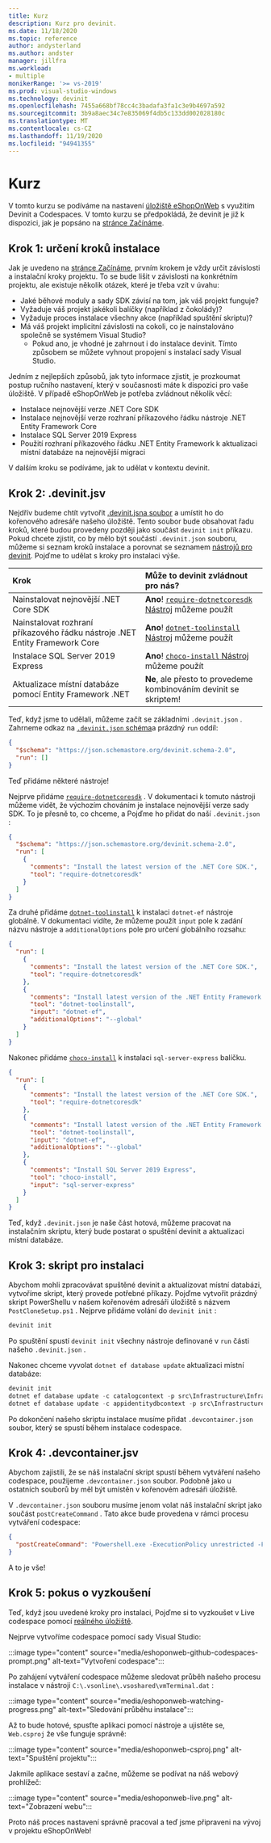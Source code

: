 ```yaml
---
title: Kurz
description: Kurz pro devinit.
ms.date: 11/18/2020
ms.topic: reference
author: andysterland
ms.author: andster
manager: jillfra
ms.workload:
- multiple
monikerRange: '>= vs-2019'
ms.prod: visual-studio-windows
ms.technology: devinit
ms.openlocfilehash: 7455a668bf78cc4c3badafa3fa1c3e9b4697a592
ms.sourcegitcommit: 3b9a8aec34c7e835069f4db5c133dd002028180c
ms.translationtype: MT
ms.contentlocale: cs-CZ
ms.lasthandoff: 11/19/2020
ms.locfileid: "94941355"
---
```

# <a name="tutorial"></a>Kurz

V tomto kurzu se podíváme na nastavení [úložiště eShopOnWeb](https://github.com/andysterland/eShopOnWeb) s využitím Devinit a Codespaces. V tomto kurzu se předpokládá, že devinit je již k dispozici, jak je popsáno na [stránce Začínáme](getting-started-with-devinit.md).

## <a name="step-1-determining-setup-steps"></a>Krok 1: určení kroků instalace

Jak je uvedeno na [stránce Začínáme](getting-started-with-devinit.md), prvním krokem je vždy určit závislosti a instalační kroky projektu. To se bude lišit v závislosti na konkrétním projektu, ale existuje několik otázek, které je třeba vzít v úvahu:

- Jaké běhové moduly a sady SDK závisí na tom, jak váš projekt funguje?
- Vyžaduje váš projekt jakékoli balíčky (například z čokolády)?
- Vyžaduje proces instalace všechny akce (například spuštění skriptu)?
- Má váš projekt implicitní závislosti na cokoli, co je nainstalováno společně se systémem Visual Studio?
  - Pokud ano, je vhodné je zahrnout i do instalace devinit. Tímto způsobem se můžete vyhnout propojení s instalací sady Visual Studio.

Jedním z nejlepších způsobů, jak tyto informace zjistit, je prozkoumat postup ručního nastavení, který v současnosti máte k dispozici pro vaše úložiště. V případě eShopOnWeb je potřeba zvládnout několik věcí:

- Instalace nejnovější verze .NET Core SDK
- Instalace nejnovější verze rozhraní příkazového řádku nástroje .NET Entity Framework Core
- Instalace SQL Server 2019 Express
- Použití rozhraní příkazového řádku .NET Entity Framework k aktualizaci místní databáze na nejnovější migraci

V dalším kroku se podíváme, jak to udělat v kontextu devinit.

## <a name="step-2-the-devinitjson"></a>Krok 2: .devinit.jsv

Nejdřív budeme chtít vytvořit [.devinit.jsna soubor](devinit-json.md) a umístit ho do kořenového adresáře našeho úložiště. Tento soubor bude obsahovat řadu kroků, které budou provedeny později jako součást `devinit init` příkazu. Pokud chcete zjistit, co by mělo být součástí `.devinit.json` souboru, můžeme si seznam kroků instalace a porovnat se seznamem [nástrojů pro devinit](devinit-tool-list.md). Pojďme to udělat s kroky pro instalaci výše.

| Krok                                                              | Může to devinit zvládnout pro nás?                                                                        |
| :---------------------------------------------------------------- | :----------------------------------------------------------------------------------------------------  |
| Nainstalovat nejnovější .NET Core SDK                                      | **Ano**! [ `require-dotnetcoresdk` Nástroj](tool-require-dotnetcoresdk.md) můžeme použít                  |
| Nainstalovat rozhraní příkazového řádku nástroje .NET Entity Framework Core                      | **Ano**! [ `dotnet-toolinstall` Nástroj](tool-dotnet-toolinstall.md) můžeme použít                        |
| Instalace SQL Server 2019 Express                                   | **Ano**! [ `choco-install` Nástroj](tool-choco-install.md) můžeme použít                                  |
| Aktualizace místní databáze pomocí Entity Framework .NET                 | **Ne**, ale přesto to provedeme kombinováním devinit se skriptem!                               |

Teď, když jsme to udělali, můžeme začít se základními `.devinit.json` . Zahrneme odkaz na [ `.devinit.json` schéma](https://json.schemastore.org/devinit.schema-2.0)a prázdný `run` oddíl:

```json
{
  "$schema": "https://json.schemastore.org/devinit.schema-2.0",
  "run": []
}
```

Teď přidáme některé nástroje!

Nejprve přidáme [`require-dotnetcoresdk`](tool-require-dotnetcoresdk.md) . V dokumentaci k tomuto nástroji můžeme vidět, že výchozím chováním je instalace nejnovější verze sady SDK. To je přesně to, co chceme, a Pojďme ho přidat do naší `.devinit.json` :

```json
{
  "$schema": "https://json.schemastore.org/devinit.schema-2.0",
  "run": [
    {
      "comments": "Install the latest version of the .NET Core SDK.",
      "tool": "require-dotnetcoresdk"
    }
  ]
}
```

Za druhé přidáme [`dotnet-toolinstall`](tool-dotnet-toolinstall.md) k instalaci `dotnet-ef` nástroje globálně. V dokumentaci vidíte, že můžeme použít `input` pole k zadání názvu nástroje a `additionalOptions` pole pro určení globálního rozsahu:

```json
{
  "run": [
    {
      "comments": "Install the latest version of the .NET Core SDK.",
      "tool": "require-dotnetcoresdk"
    },
    {
      "comments": "Install latest version of the .NET Entity Framework Core Tools CLI.",
      "tool": "dotnet-toolinstall",
      "input": "dotnet-ef",
      "additionalOptions": "--global"
    }
  ]
}
```

Nakonec přidáme [`choco-install`](tool-choco-install.md) k instalaci `sql-server-express` balíčku.

```json
{
  "run": [
    {
      "comments": "Install the latest version of the .NET Core SDK.",
      "tool": "require-dotnetcoresdk"
    },
    {
      "comments": "Install latest version of the .NET Entity Framework Core Tools CLI.",
      "tool": "dotnet-toolinstall",
      "input": "dotnet-ef",
      "additionalOptions": "--global"
    },
    {
      "comments": "Install SQL Server 2019 Express",
      "tool": "choco-install",
      "input": "sql-server-express"
    }
  ]
}
```

Teď, když `.devinit.json` je naše část hotová, můžeme pracovat na instalačním skriptu, který bude postarat o spuštění devinit a aktualizaci místní databáze.

## <a name="step-3-the-setup-script"></a>Krok 3: skript pro instalaci

Abychom mohli zpracovávat spuštěné devinit a aktualizovat místní databázi, vytvoříme skript, který provede potřebné příkazy. Pojďme vytvořit prázdný skript PowerShellu v našem kořenovém adresáři úložiště s názvem `PostCloneSetup.ps1` . Nejprve přidáme volání do `devinit init` :

```powershell
devinit init
```

Po spuštění spustí `devinit init` všechny nástroje definované v `run` části našeho `.devinit.json` .

Nakonec chceme vyvolat `dotnet ef database update` aktualizaci místní databáze:

```powershell
devinit init
dotnet ef database update -c catalogcontext -p src\Infrastructure\Infrastructure.csproj -s src\Web\Web.csproj
dotnet ef database update -c appidentitydbcontext -p src\Infrastructure\Infrastructure.csproj -s src\Web\Web.csproj
```

Po dokončení našeho skriptu instalace musíme přidat `.devcontainer.json` soubor, který se spustí během instalace codespace.

## <a name="step-4-the-devcontainerjson"></a>Krok 4: .devcontainer.jsv

Abychom zajistili, že se náš instalační skript spustí během vytváření našeho codespace, použijeme `.devcontainer.json` soubor. Podobně jako u ostatních souborů by měl být umístěn v kořenovém adresáři úložiště.

V `.devcontainer.json` souboru musíme jenom volat náš instalační skript jako součást `postCreateCommand` . Tato akce bude provedena v rámci procesu vytváření codespace:

```json
{
  "postCreateCommand": "Powershell.exe -ExecutionPolicy unrestricted -File .\\PostCloneSetup.ps1"
}
```

A to je vše!

## <a name="step-5-trying-it-out"></a>Krok 5: pokus o vyzkoušení

Teď, když jsou uvedené kroky pro instalaci, Pojďme si to vyzkoušet v Live codespace pomocí [reálného úložiště](https://github.com/andysterland/eShopOnWeb).

Nejprve vytvoříme codespace pomocí sady Visual Studio:

:::image type="content" source="media/eshoponweb-github-codespaces-prompt.png" alt-text="Vytvoření codespace":::

Po zahájení vytváření codespace můžeme sledovat průběh našeho procesu instalace v nástroji `C:\.vsonline\.vsoshared\vmTerminal.dat` :

:::image type="content" source="media/eshoponweb-watching-progress.png" alt-text="Sledování průběhu instalace":::

Až to bude hotové, spusťte aplikaci pomocí nástroje a ujistěte se, `Web.csproj` že vše funguje správně:

:::image type="content" source="media/eshoponweb-csproj.png" alt-text="Spuštění projektu":::

Jakmile aplikace sestaví a začne, můžeme se podívat na náš webový prohlížeč:

:::image type="content" source="media/eshoponweb-live.png" alt-text="Zobrazení webu":::

Proto náš proces nastavení správně pracoval a teď jsme připraveni na vývoj v projektu eShopOnWeb!
